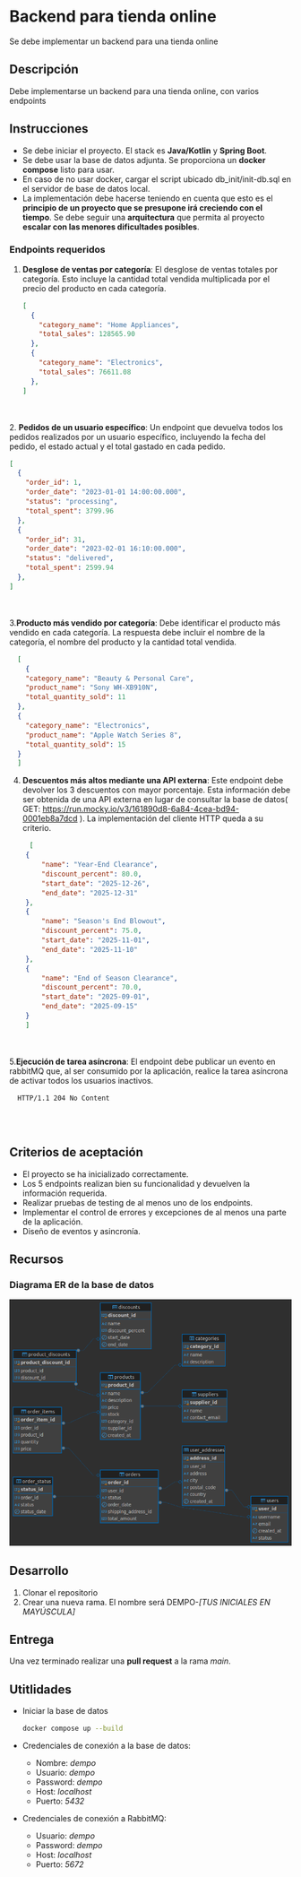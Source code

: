 # Backend para tienda online

Se debe implementar un backend para una tienda online

## Descripción
Debe implementarse un backend para una tienda online, con varios endpoints


## Instrucciones
- Se debe iniciar el proyecto. El stack es **Java/Kotlin** y **Spring Boot**.
- Se debe usar la base de datos adjunta. Se proporciona un **docker compose** listo para usar.
- En caso de no usar docker, cargar el script ubicado db_init/init-db.sql en el servidor de base de datos local.
- La implementación debe hacerse teniendo en cuenta que esto es el **principio de un proyecto que se presupone irá creciendo con el tiempo**. Se debe seguir una **arquitectura** que permita al proyecto **escalar con las menores dificultades posibles**.

### Endpoints requeridos
1. **Desglose de ventas por categoría**: El desglose de ventas totales por categoría. Esto incluye la cantidad total vendida multiplicada por el precio del producto en cada categoría.
    ```json
    [
      {
        "category_name": "Home Appliances",
        "total_sales": 128565.90
      },
      {
        "category_name": "Electronics",
        "total_sales": 76611.08
      },
    ]
    ```
<br><br>
2. **Pedidos de un usuario específico**:
Un endpoint que devuelva todos los pedidos realizados por un usuario específico, incluyendo la fecha del pedido, el estado actual y el total gastado en cada pedido.
  ```json
  [
    {
      "order_id": 1,
      "order_date": "2023-01-01 14:00:00.000",
      "status": "processing",
      "total_spent": 3799.96
    },
    {
      "order_id": 31,
      "order_date": "2023-02-01 16:10:00.000",
      "status": "delivered",
      "total_spent": 2599.94
    },
  ]
  ```
<br><br>
3.**Producto más vendido por categoría**: Debe identificar el producto más vendido en cada categoría. La respuesta debe incluir el nombre de la categoría, el nombre del producto y la cantidad total vendida.
```json
  [
    {
    "category_name": "Beauty & Personal Care",
    "product_name": "Sony WH-XB910N",
    "total_quantity_sold": 11
  },
  {
    "category_name": "Electronics",
    "product_name": "Apple Watch Series 8",
    "total_quantity_sold": 15
  }
  ]
  ```
4. **Descuentos más altos mediante una API externa**: Este endpoint debe devolver los 3 descuentos con mayor porcentaje. Esta información debe ser obtenida de una API externa en lugar de consultar la base de datos( GET: https://run.mocky.io/v3/161890d8-6a84-4cea-bd94-0001eb8a7dcd ). La implementación del cliente HTTP queda a su criterio. 
```json
     [
    {
        "name": "Year-End Clearance",
        "discount_percent": 80.0,
        "start_date": "2025-12-26",
        "end_date": "2025-12-31"
    },
    {
        "name": "Season's End Blowout",
        "discount_percent": 75.0,
        "start_date": "2025-11-01",
        "end_date": "2025-11-10"
    },
    {
        "name": "End of Season Clearance",
        "discount_percent": 70.0,
        "start_date": "2025-09-01",
        "end_date": "2025-09-15"
    }
    ]
   ```
   <br><br>
5.**Ejecución de tarea asíncrona**: El endpoint debe publicar un evento en rabbitMQ que, al ser consumido por la aplicación, realice la tarea asíncrona de activar todos los usuarios inactivos. 

```Respuesta:
  HTTP/1.1 204 No Content
  ```
<br><br>
## Criterios de aceptación
- El proyecto se ha inicializado correctamente.
- Los 5 endpoints realizan bien su funcionalidad y devuelven la información requerida.
- Realizar pruebas de testing de al menos uno de los endpoints.
- Implementar el control de errores y excepciones de al menos una parte de la aplicación.
- Diseño de eventos y asincronía.

## Recursos
### Diagrama ER de la base de datos 
![Ver imagen](./readme-resources/10.png)

## Desarrollo

1. Clonar el repositorio
2. Crear una nueva rama. El nombre será DEMPO-*[TUS INICIALES EN MAYÚSCULA]*

## Entrega

Una vez terminado realizar una **pull request** a la rama *main*.

## Utitlidades

- Iniciar la base de datos
  ```sh
  docker compose up --build
  ```

- Credenciales de conexión a la base de datos:
  - Nombre: *dempo*
  - Usuario: *dempo*
  - Password: *dempo*
  - Host: *localhost*
  - Puerto: *5432*

- Credenciales de conexión a RabbitMQ:
  - Usuario: *dempo*
  - Password: *dempo*
  - Host: *localhost*
  - Puerto: *5672*



